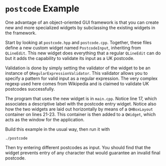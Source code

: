 # `postcode` Example

One advantage of an object-oriented GUI framework is that you can create
new and more specialized widgets by subclassing the existing widgets
in the framework.

Start by looking at `postcode.hpp` and `postcode.cpp`. Together, these
files define a new custom widget named `PostcodeInput`, inheriting from
`QLineEdit`. This new widget does everything that a regular `QLineEdit` can
do but it adds the capability to validate its input as a UK postcode.

Validation is done by simply setting the validator of the widget to be
an instance of `QRegularExpressionValidator`. This validator allows you to
specify a pattern for valid input as a regular expression. The very
complex regexp used here comes from Wikipedia and is claimed to validate
UK postcodes successfully.

The program that uses the new widget is in `main.cpp`. Notice line 17,
which associates a descriptive label with the postcode entry widget.
Notice also how the two widgets are laid out horizontally by means of a
`QHBoxLayout` container on lines 21-23. This container is then added to a
`QWidget`, which acts as the window for the application.

Build this example in the usual way, then run it with

    ./postcode

Then try entering different postcodes as input. You should find that the
widget prevents entry of any character that would guarantee an invalid
final postcode.
